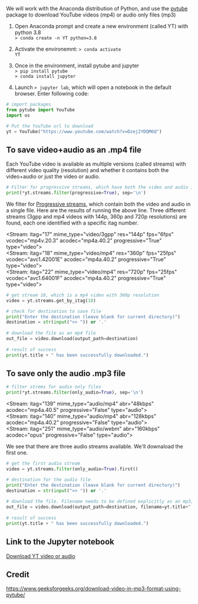 We will work with the Anaconda distribution of Python, and use the [pytube](https://pytube.io/en/latest/index.html) package to download YouTube videos (mp4) or audio only files (mp3)

1. Open Anaconda prompt and create a new environment (called YT) with python 3.8  
  <code>> conda create -n YT python=3.8</code>  

2. Activate the environemnt: <code>> conda activate YT</code>   

3. Once in the environment, install pytube and jupyter  
<code>> pip install pytube</code>   
<code>> conda install jupyter</code>   

4. Launch <code>> jupyter lab</code>, which will open a notebook in the default browser. Enter following code:  

```python
# import packages
from pytube import YouTube
import os

# Put the YouTube url to download
yt = YouTube("https://www.youtube.com/watch?v=Dzej2YDQM6Q") 
```
## To save video+audio as an .mp4 file
Each YouTube video is available as multiple versions (called streams) with different video quality (resolution) and whether it contains both the video+audio or just the video or audio.

```python
# Filter for progressive streams, which have both the video and audio in one file
print(*yt.streams.filter(progressive=True), sep='\n') 
```
We filter for [Progressive streams](https://pytube.io/en/latest/user/streams.html#filtering-streams), which contain both the video and audio in a single file. Here are the results of running the above line. Three different streams (3gpp and mp4 videos with 144p, 360p and 720p resolutions) are found, each one identified with a specific itag number.

<Stream: itag="17" mime_type="video/3gpp" res="144p" fps="6fps" vcodec="mp4v.20.3" acodec="mp4a.40.2" progressive="True" type="video">  
<Stream: itag="18" mime_type="video/mp4" res="360p" fps="25fps" vcodec="avc1.42001E" acodec="mp4a.40.2" progressive="True" type="video">  
<Stream: itag="22" mime_type="video/mp4" res="720p" fps="25fps" vcodec="avc1.64001F" acodec="mp4a.40.2" progressive="True" type="video">  

```python
# get stream 18, which is a mp4 video with 360p resolution
video = yt.streams.get_by_itag(18)

# check for destination to save file
print("Enter the destination (leave blank for current directory)")
destination = str(input(">> ")) or '.'
  
# download the file as an mp4 file
out_file = video.download(output_path=destination)
  
# result of success
print(yt.title + " has been successfully downloaded.")
```
## To save only the audio .mp3 file
```python
# filter strems for audio only files
print(*yt.streams.filter(only_audio=True), sep='\n')
```
<Stream: itag="139" mime_type="audio/mp4" abr="48kbps" acodec="mp4a.40.5" progressive="False" type="audio">  
<Stream: itag="140" mime_type="audio/mp4" abr="128kbps" acodec="mp4a.40.2" progressive="False" type="audio">  
<Stream: itag="251" mime_type="audio/webm" abr="160kbps" acodec="opus" progressive="False" type="audio">  

We see that there are three audio streams available. We'll downaload the first one.
```python
# get the first audio stream
video = yt.streams.filter(only_audio=True).first()

# destination for the audio file
print("Enter the destination (leave blank for current directory)")
destination = str(input(">> ")) or '.'
  
# download the file. Filename needs to be defined explicitly as an mp3, otherwise it will download the audio file as an mp4
out_file = video.download(output_path=destination, filename=yt.title+".mp3")
  
# result of success
print(yt.title + " has been successfully downloaded.")
```

## Link to the Jupyter notebook
[Download YT video or audio](https://github.com/ved-sharma/Downaload_YouTube_video_audio/blob/224006cc88fc10210362c7e3c349ec497c9f2a2d/Download%20YT%20video%20or%20audio.ipynb)

## Credit  
https://www.geeksforgeeks.org/download-video-in-mp3-format-using-pytube/
